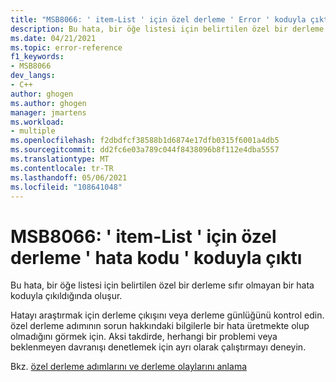 ```yaml
---
title: "MSB8066: ' item-List ' için özel derleme ' Error ' koduyla çıktı"
description: Bu hata, bir öğe listesi için belirtilen özel bir derleme sıfır olmayan bir hata koduyla çıkıldığında oluşur.
ms.date: 04/21/2021
ms.topic: error-reference
f1_keywords:
- MSB8066
dev_langs:
- C++
author: ghogen
ms.author: ghogen
manager: jmartens
ms.workload:
- multiple
ms.openlocfilehash: f2dbdfcf38588b1d6874e17dfb0315f6001a4db5
ms.sourcegitcommit: dd2fc6e03a789c044f8438096b8f112e4dba5557
ms.translationtype: MT
ms.contentlocale: tr-TR
ms.lasthandoff: 05/06/2021
ms.locfileid: "108641048"
---
```

# <a name="msb8066--custom-build-for-item-list-exited-with-code-error-code"></a>MSB8066: ' item-List ' için özel derleme ' hata kodu ' koduyla çıktı

Bu hata, bir öğe listesi için belirtilen özel bir derleme sıfır olmayan bir hata koduyla çıkıldığında oluşur.

Hatayı araştırmak için derleme çıkışını veya derleme günlüğünü kontrol edin. özel derleme adımının sorun hakkındaki bilgilerle bir hata üretmekte olup olmadığını görmek için. Aksi takdirde, herhangi bir problemi veya beklenmeyen davranışı denetlemek için ayrı olarak çalıştırmayı deneyin.

Bkz. [özel derleme adımlarını ve derleme olaylarını anlama](/cpp/build/understanding-custom-build-steps-and-build-events)

